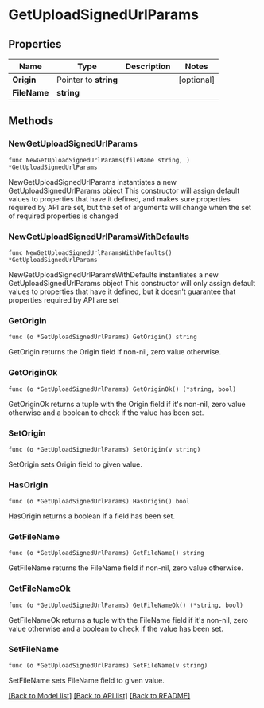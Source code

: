 # GetUploadSignedUrlParams

## Properties

Name | Type | Description | Notes
------------ | ------------- | ------------- | -------------
**Origin** | Pointer to **string** |  | [optional] 
**FileName** | **string** |  | 

## Methods

### NewGetUploadSignedUrlParams

`func NewGetUploadSignedUrlParams(fileName string, ) *GetUploadSignedUrlParams`

NewGetUploadSignedUrlParams instantiates a new GetUploadSignedUrlParams object
This constructor will assign default values to properties that have it defined,
and makes sure properties required by API are set, but the set of arguments
will change when the set of required properties is changed

### NewGetUploadSignedUrlParamsWithDefaults

`func NewGetUploadSignedUrlParamsWithDefaults() *GetUploadSignedUrlParams`

NewGetUploadSignedUrlParamsWithDefaults instantiates a new GetUploadSignedUrlParams object
This constructor will only assign default values to properties that have it defined,
but it doesn't guarantee that properties required by API are set

### GetOrigin

`func (o *GetUploadSignedUrlParams) GetOrigin() string`

GetOrigin returns the Origin field if non-nil, zero value otherwise.

### GetOriginOk

`func (o *GetUploadSignedUrlParams) GetOriginOk() (*string, bool)`

GetOriginOk returns a tuple with the Origin field if it's non-nil, zero value otherwise
and a boolean to check if the value has been set.

### SetOrigin

`func (o *GetUploadSignedUrlParams) SetOrigin(v string)`

SetOrigin sets Origin field to given value.

### HasOrigin

`func (o *GetUploadSignedUrlParams) HasOrigin() bool`

HasOrigin returns a boolean if a field has been set.

### GetFileName

`func (o *GetUploadSignedUrlParams) GetFileName() string`

GetFileName returns the FileName field if non-nil, zero value otherwise.

### GetFileNameOk

`func (o *GetUploadSignedUrlParams) GetFileNameOk() (*string, bool)`

GetFileNameOk returns a tuple with the FileName field if it's non-nil, zero value otherwise
and a boolean to check if the value has been set.

### SetFileName

`func (o *GetUploadSignedUrlParams) SetFileName(v string)`

SetFileName sets FileName field to given value.



[[Back to Model list]](../README.md#documentation-for-models) [[Back to API list]](../README.md#documentation-for-api-endpoints) [[Back to README]](../README.md)


